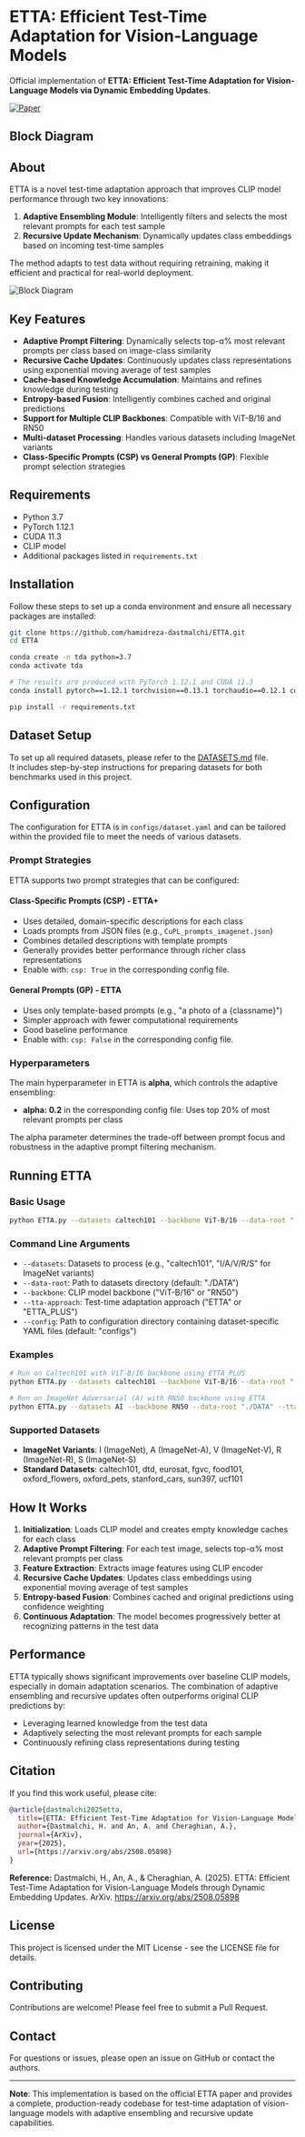 # ETTA: Efficient Test-Time Adaptation for Vision-Language Models

Official implementation of **ETTA: Efficient Test-Time Adaptation for Vision-Language Models via Dynamic Embedding Updates**.

[![Paper](https://img.shields.io/badge/Paper-arXiv%3A2508.05898-B31B1B.svg)](https://arxiv.org/pdf/2508.05898)

## Block Diagram
## About

ETTA is a novel test-time adaptation approach that improves CLIP model performance through two key innovations:

1. **Adaptive Ensembling Module**: Intelligently filters and selects the most relevant prompts for each test sample
2. **Recursive Update Mechanism**: Dynamically updates class embeddings based on incoming test-time samples

The method adapts to test data without requiring retraining, making it efficient and practical for real-world deployment.



![Block Diagram](assets/diagram_gif.gif)


## Key Features

- **Adaptive Prompt Filtering**: Dynamically selects top-α% most relevant prompts per class based on image-class similarity
- **Recursive Cache Updates**: Continuously updates class representations using exponential moving average of test samples
- **Cache-based Knowledge Accumulation**: Maintains and refines knowledge during testing
- **Entropy-based Fusion**: Intelligently combines cached and original predictions
- **Support for Multiple CLIP Backbones**: Compatible with ViT-B/16 and RN50
- **Multi-dataset Processing**: Handles various datasets including ImageNet variants
- **Class-Specific Prompts (CSP) vs General Prompts (GP)**: Flexible prompt selection strategies


## Requirements

- Python 3.7
- PyTorch 1.12.1
- CUDA 11.3
- CLIP model
- Additional packages listed in `requirements.txt`

## Installation

Follow these steps to set up a conda environment and ensure all necessary packages are installed:

```bash
git clone https://github.com/hamidreza-dastmalchi/ETTA.git 
cd ETTA

conda create -n tda python=3.7
conda activate tda

# The results are produced with PyTorch 1.12.1 and CUDA 11.3
conda install pytorch==1.12.1 torchvision==0.13.1 torchaudio==0.12.1 cudatoolkit=11.3 -c pytorch

pip install -r requirements.txt
```

## Dataset Setup

To set up all required datasets, please refer to the [DATASETS.md](./Doc/DATASETS.md) file.  
It includes step-by-step instructions for preparing datasets for both benchmarks used in this project.


## Configuration

The configuration for ETTA is in `configs/dataset.yaml` and can be tailored within the provided file to meet the needs of various datasets.

### Prompt Strategies

ETTA supports two prompt strategies that can be configured:

#### Class-Specific Prompts (CSP) - ETTA+
- Uses detailed, domain-specific descriptions for each class
- Loads prompts from JSON files (e.g., `CuPL_prompts_imagenet.json`)
- Combines detailed descriptions with template prompts
- Generally provides better performance through richer class representations
- Enable with: `csp: True` in the corresponding config file.

#### General Prompts (GP) - ETTA
- Uses only template-based prompts (e.g., "a photo of a {classname}")
- Simpler approach with fewer computational requirements
- Good baseline performance
- Enable with: `csp: False` in the corresponding config file.

### Hyperparameters

The main hyperparameter in ETTA is **alpha**, which controls the adaptive ensembling:

- **alpha: 0.2** in the corresponding config file: Uses top 20% of most relevant prompts per class


The alpha parameter determines the trade-off between prompt focus and robustness in the adaptive prompt filtering mechanism.

## Running ETTA

### Basic Usage

```bash
python ETTA.py --datasets caltech101 --backbone ViT-B/16 --data-root "./DATA" --tta-approach "ETTA_PLUS" --config "configs"
```

### Command Line Arguments

- `--datasets`: Datasets to process (e.g., "caltech101", "I/A/V/R/S" for ImageNet variants)
- `--data-root`: Path to datasets directory (default: "./DATA")
- `--backbone`: CLIP model backbone ("ViT-B/16" or "RN50")
- `--tta-approach`: Test-time adaptation approach ("ETTA" or "ETTA_PLUS")
- `--config`: Path to configuration directory containing dataset-specific YAML files (default: "configs")


### Examples

```bash
# Run on Caltech101 with ViT-B/16 backbone using ETTA_PLUS
python ETTA.py --datasets caltech101 --backbone ViT-B/16 --data-root "./DATA" --tta-approach "ETTA_PLUS" --config "configs"

# Run on ImageNet Adversarial (A) with RN50 backbone using ETTA
python ETTA.py --datasets AI --backbone RN50 --data-root "./DATA" --tta-approach "ETTA" --config "configs"

```

### Supported Datasets

- **ImageNet Variants**: I (ImageNet), A (ImageNet-A), V (ImageNet-V), R (ImageNet-R), S (ImageNet-S)
- **Standard Datasets**: caltech101, dtd, eurosat, fgvc, food101, oxford_flowers, oxford_pets, stanford_cars, sun397, ucf101

## How It Works

1. **Initialization**: Loads CLIP model and creates empty knowledge caches for each class
2. **Adaptive Prompt Filtering**: For each test image, selects top-α% most relevant prompts per class
3. **Feature Extraction**: Extracts image features using CLIP encoder
4. **Recursive Cache Updates**: Updates class embeddings using exponential moving average of test samples
5. **Entropy-based Fusion**: Combines cached and original predictions using confidence weighting
6. **Continuous Adaptation**: The model becomes progressively better at recognizing patterns in the test data

## Performance

ETTA typically shows significant improvements over baseline CLIP models, especially in domain adaptation scenarios. The combination of adaptive ensembling and recursive updates often outperforms original CLIP predictions by:

- Leveraging learned knowledge from the test data
- Adaptively selecting the most relevant prompts for each sample
- Continuously refining class representations during testing

## Citation

If you find this work useful, please cite:

```bibtex
@article{dastmalchi2025etta,
  title={ETTA: Efficient Test-Time Adaptation for Vision-Language Models through Dynamic Embedding Updates},
  author={Dastmalchi, H. and An, A. and Cheraghian, A.},
  journal={ArXiv},
  year={2025},
  url={https://arxiv.org/abs/2508.05898}
}
```

**Reference:**
Dastmalchi, H., An, A., & Cheraghian, A. (2025). ETTA: Efficient Test-Time Adaptation for Vision-Language Models through Dynamic Embedding Updates. ArXiv. https://arxiv.org/abs/2508.05898

## License

This project is licensed under the MIT License - see the LICENSE file for details.

## Contributing

Contributions are welcome! Please feel free to submit a Pull Request.

## Contact

For questions or issues, please open an issue on GitHub or contact the authors.

---

**Note**: This implementation is based on the official ETTA paper and provides a complete, production-ready codebase for test-time adaptation of vision-language models with adaptive ensembling and recursive update capabilities. 
